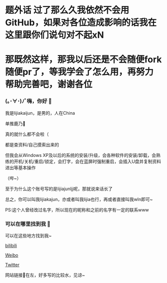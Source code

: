 # 题外话 过了那么久我依然不会用GitHub，如果对各位造成影响的话我在这里跟你们说句对不起xN

# 那既然这样，那我以后还是不会随便fork随便pr了，等我学会了怎么用，再努力帮助完善吧，谢谢各位

### (｡･∀･)ﾉﾞ嗨，你好 👋

<!--
**lijiajunljj/lijiajunljj** is a ✨ _special_ ✨ repository because its `README.md` (this file) appears on your GitHub profile.

Here are some ideas to get you started:

- 🔭 I’m currently working on ...
- 🌱 I’m currently learning ...
- 👯 I’m looking to collaborate on ...
- 🤔 I’m looking for help with ...
- 💬 Ask me about ...
- 📫 How to reach me: ...
- 😄 Pronouns: ...
- ⚡ Fun fact: ...
-->

我是lijiakaijun，是男的，人在China

单推鹿乃🦌

真的就什么都不会啦（

都是查资料/自己摸索出来的

但我会从Windows XP及以后的系统的安装/升级，会各种软件的安装/卸载，会熟练的开机/关机/重启/锁定，会打字，会在蓝屏时强制重启，会插入U盘并复制资料进出等基本操作

（哔~）

至于为什么这个账号写的是lijiajunljj呢，那就说来话长了

总之，你可以叫我lijiakajun，亦或者叫我lijia也行，再或者直接叫我wln即可~

PS:这个人曾经改过名字，所以现在的昵称和之前的名字有一定的联系www

### 可以在哪里找到我 🙌

可以在这些地方找到我~

[bilibili](https://space.bilibili.com/480198701)

[Weibo](https://weibo.com/lijiajunlkj)

[Twitter](https://twitter.com/lijiakaijun)

网站链接🔗在左，好多写的比较水，见谅~

<!--看下我关注的-->
